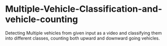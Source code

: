 # Multiple-Vehicle-Classification-and-vehicle-counting
Detecting Multiple vehicles from given input as a video and classifying them into different classes, counting both upward and downward going vehicles.
